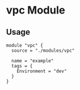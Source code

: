 # vpc Module

## Usage

```hcl
module "vpc" {
  source = "./modules/vpc"

  name = "example"
  tags = {
    Environment = "dev"
  }
}
```
